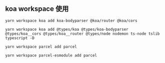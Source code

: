## koa workspace 使用

```
yarn workspace koa add koa-bodyparser @koa/router @koa/cors
```

```
yarn workspace koa add @types/koa @types/koa-bodyparser @types/koa__cors @types/koa__router @types/node nodemon ts-node tslib typescript -D
```

```
yarn workspace parcel add parcel
```

```
yarn workspace parcel-esmodule add parcel
```